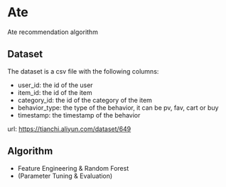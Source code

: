 # Ate
 Ate recommendation algorithm

## Dataset
The dataset is a csv file with the following columns:
- user_id: the id of the user
- item_id: the id of the item
- category_id: the id of the category of the item
- behavior_type: the type of the behavior, it can be pv, fav, cart or buy
- timestamp: the timestamp of the behavior

url: https://tianchi.aliyun.com/dataset/649

## Algorithm
- Feature Engineering & Random Forest 
- (Parameter Tuning & Evaluation)
